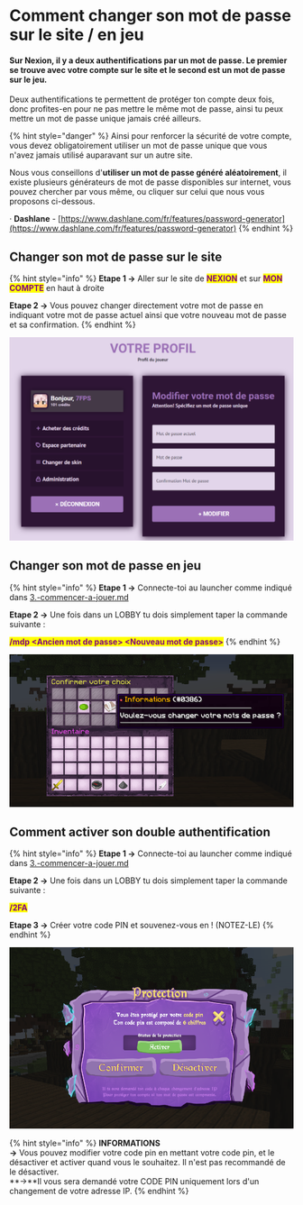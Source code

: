 # Comment changer son mot de passe sur le site / en jeu

#### Sur Nexion, il y a deux authentifications par un mot de passe. Le premier se trouve avec votre compte sur le site et le second est un mot de passe sur le jeu.

Deux authentifications te permettent de protéger ton compte deux fois, donc profites-en pour ne pas mettre le même mot de passe, ainsi tu peux mettre un mot de passe unique jamais créé ailleurs.

{% hint style="danger" %}
Ainsi pour renforcer la sécurité de votre compte, vous devez obligatoirement utiliser un mot de passe unique que vous n'avez jamais utilisé auparavant sur un autre site.&#x20;

Nous vous conseillons d'**utiliser un mot de passe généré aléatoirement**, il existe plusieurs générateurs de mot de passe disponibles sur internet, vous pouvez chercher par vous même, ou cliquer sur celui que nous vous proposons ci-dessous.

· **Dashlane** - [https://www.dashlane.com/fr/features/password-generator](https://www.dashlane.com/fr/features/password-generator)
{% endhint %}

## Changer son mot de passe sur le site

{% hint style="info" %}
**Etape 1 ->** Aller sur le site de <mark style="color:purple;">**NEXION**</mark> et sur <mark style="color:purple;">**MON COMPTE**</mark> en haut à droite

**Etape 2 ->** Vous pouvez changer directement votre mot de passe en indiquant votre mot de passe actuel ainsi que votre nouveau mot de passe et sa confirmation.
{% endhint %}

![Profil permettant de changer ton mot de passe sur le site.](<../../.gitbook/assets/image (28).png>)

## Changer son mot de passe en jeu

{% hint style="info" %}
**Etape 1 ->** Connecte-toi au launcher comme indiqué dans [3.-commencer-a-jouer.md](../../welcome/installer-et-jouer/3.-commencer-a-jouer.md "mention")

**Etape 2 ->** Une fois dans un LOBBY tu dois simplement taper la commande suivante :&#x20;

<mark style="color:purple;">**/mdp \<Ancien mot de passe> \<Nouveau mot de passe>**</mark>
{% endhint %}

![Interface permettant de confirmer le changement de mot de passe en jeu.](<../../.gitbook/assets/image (77).png>)

## Comment activer son double authentification

{% hint style="info" %}
**Etape 1 ->** Connecte-toi au launcher comme indiqué dans [3.-commencer-a-jouer.md](../../welcome/installer-et-jouer/3.-commencer-a-jouer.md "mention")

**Etape 2 ->** Une fois dans un LOBBY tu dois simplement taper la commande suivante :&#x20;

<mark style="color:purple;">**/2FA**</mark>&#x20;

**Etape 3 ->** Créer votre code PIN et souvenez-vous en ! (NOTEZ-LE)
{% endhint %}

![Interface permettant de configurer sa double authentification ](../../.gitbook/assets/21a2c17cbfcb1d2b705b91c702f355f9.png)

{% hint style="info" %}
**INFORMATIONS** \
**->** Vous pouvez modifier votre code pin en mettant votre code pin, et le désactiver et activer quand vous le souhaitez. Il n'est pas recommandé de le désactiver.\
&#x20;**->**Il vous sera demandé votre CODE PIN uniquement lors d'un changement de votre adresse IP.
{% endhint %}
